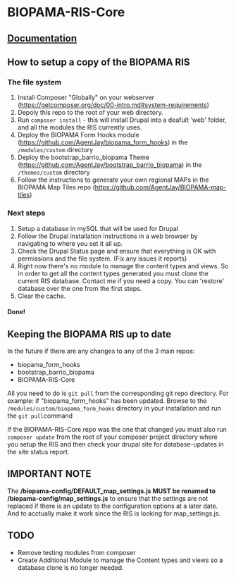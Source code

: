 # BIOPAMA-RIS-Core

## [Documentation](https://agentjay.github.io/BIOPAMA-RIS-Core/ "BIOPAMA RIS Documentation")

## How to setup a copy of the BIOPAMA RIS

### The file system
1. Install Composer "Globally" on your webserver (https://getcomposer.org/doc/00-intro.md#system-requirements)
1. Depoly this repo to the root of your web directory.
1. Run ```composer install``` - this will install Drupal into a deafult 'web' folder, and all the modules the RIS currently uses. 
1. Deploy the BIOPAMA Form Hooks module (https://github.com/AgentJay/biopama_form_hooks) in the ```/modules/custom``` directory
1. Deploy the bootstrap_barrio_biopama Theme (https://github.com/AgentJay/bootstrap_barrio_biopama) in the ```/themes/custom``` directory
1. Follow the instructions to generate your own regional MAPs in the BIOPAMA Map Tiles repo (https://github.com/AgentJay/BIOPAMA-map-tiles)

### Next steps 
1. Setup a database in mySQL that will be used for Drupal
1. Follow the Drupal installation instructions in a web browser by navigating to where you set it all up. 
1. Check the Drupal Status page and ensure that everything is OK with permissions and the file system. (Fix any issues it reports) 
1. Right now there's no module to manage the content types and views. So in order to get all the content types generated you must clone the current RIS database. Contact me if you need a copy. You can 'restore' database over the one from the first steps.
1. Clear the cache.
#### Done!

## Keeping the BIOPAMA RIS up to date
In the future if there are any changes to any of the 3 main repos:
- biopama_form_hooks
- bootstrap_barrio_biopama
- BIOPAMA-RIS-Core

All you need to do is ```git pull``` from the corresponding git repo directory.
For example: if "biopama_form_hooks" has been updated. Browse to the ```/modules/custom/biopama_form_hooks``` directory in your installation and run the ```git pull```command

If the BIOPAMA-RIS-Core repo was the one that changed you must also run ```composer update``` from the root of your composer project directory where you setup the RIS and then check your drupal site for database-updates in the site status report. 


## **IMPORTANT NOTE**
The **/biopama-config/DEFAULT_map_settings.js MUST be renamed to /biopama-config/map_settings.js** to ensure that the settings are not replaced if there is an update to the configuration options at a later date. And to acctually make it work since the RIS is looking for map_settings.js.

## TODO
- Remove testing modules from composer
- Create Additional Module to manage the Content types and views so a database clone is no longer needed.
